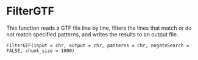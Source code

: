 # FilterGTF
This function reads a GTF file line by line, filters the lines that match or do not match specified patterns, and writes the results to an output file.

```
FilterGTF(input = chr, output = chr, patterns = chr, negateSearch = FALSE, chunk_size = 1000)
```
